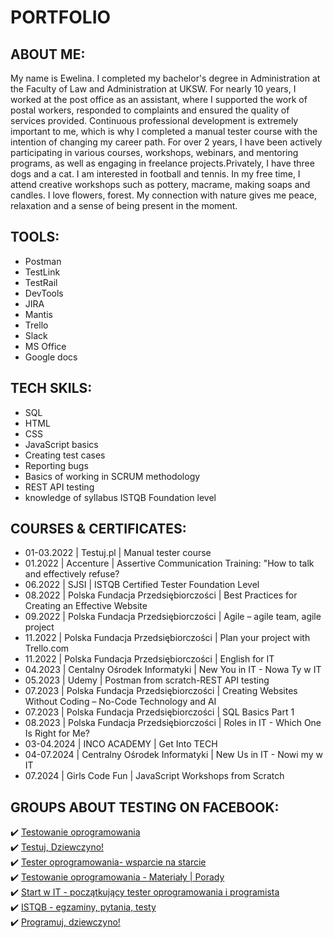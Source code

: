 # PORTFOLIO


## ABOUT ME:
My name is Ewelina. I completed my bachelor's degree in Administration at the Faculty of Law and Administration at UKSW. For nearly 10 years, I worked at the post office as an assistant, where I supported the work of postal workers, responded to complaints and ensured the quality of services provided. Continuous professional development is extremely important to me, which is why I completed a manual tester course with the intention of changing my career path. For over 2 years, I have been actively participating in various courses, workshops, webinars, and mentoring programs, as well as engaging in freelance projects.Privately, I have three dogs and a cat. I am interested in football and tennis. In my free time, I attend creative workshops such as pottery, macrame, making soaps and candles. I love flowers, forest. My connection with nature gives me peace, relaxation and a sense of being present in the moment.


## TOOLS:
- Postman
- TestLink
- TestRail
- DevTools
- JIRA
- Mantis
- Trello
- Slack
- MS Office
- Google docs

## TECH SKILS:
- SQL
- HTML
- CSS
- JavaScript basics
- Creating test cases
- Reporting bugs
- Basics of working in SCRUM methodology
- REST API testing
- knowledge of syllabus ISTQB Foundation level

## COURSES & CERTIFICATES:
* 01-03.2022 | Testuj.pl | Manual tester course
* 01.2022 | Accenture | Assertive Communication Training: "How to talk and effectively refuse?
* 06.2022 | SJSI | ISTQB Certified Tester Foundation Level
* 08.2022 | Polska Fundacja Przedsiębiorczości | Best Practices for Creating an Effective Website
* 09.2022 | Polska Fundacja Przedsiębiorczości | Agile – agile team, agile project
* 11.2022 | Polska Fundacja Przedsiębiorczości | Plan your project with Trello.com
* 11.2022 | Polska Fundacja Przedsiębiorczości | English for IT
* 04.2023 | Centalny Ośrodek Informatyki | New You in IT - Nowa Ty w IT
* 05.2023 | Udemy | Postman from scratch-REST API testing
* 07.2023 | Polska Fundacja Przedsiębiorczości | Creating Websites Without Coding – No-Code Technology and AI
* 07.2023 | Polska Fundacja Przedsiębiorczości | SQL Basics Part 1
* 08.2023 | Polska Fundacja Przedsiębiorczości | Roles in IT - Which One Is Right for Me?
* 03-04.2024 | INCO ACADEMY | Get Into TECH
* 04-07.2024 | Centralny Ośrodek Informatyki | New Us in IT - Nowi my w IT
* 07.2024 | Girls Code Fun | JavaScript Workshops from Scratch

## GROUPS ABOUT TESTING ON FACEBOOK:
✔️ [Testowanie oprogramowania](https://www.facebook.com/groups/TestowanieOprogramowania/)  
✔️ [Testuj, Dziewczyno!](https://www.facebook.com/groups/testujdziewczyno)  
✔️ [Tester oprogramowania- wsparcie na starcie](https://www.facebook.com/groups/testeroprogramowania/)  
✔️ [Testowanie oprogramowania - Materiały | Porady](https://www.facebook.com/groups/testowanie/)  
✔️ [Start w IT - początkujący tester oprogramowania i programista](https://www.facebook.com/groups/czyitjestdlamnie/)  
✔️ [ISTQB - egzaminy, pytania, testy](https://www.facebook.com/groups/194288250951242)  
✔️ [Programuj, dziewczyno!](https://www.facebook.com/groups/programujdziewczyno/)  



  
